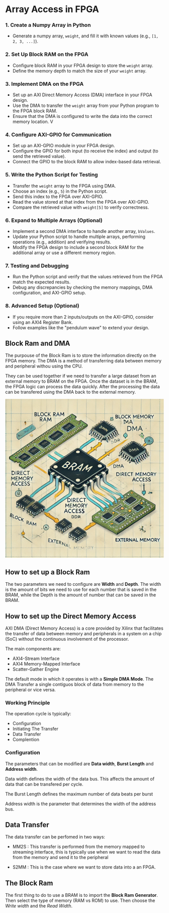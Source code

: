 # Array Access in FPGA

### 1. Create a Numpy Array in Python
- Generate a numpy array, `weight`, and fill it with known values (e.g., `[1, 2, 3, ...]`).

### 2. Set Up Block RAM on the FPGA
- Configure block RAM in your FPGA design to store the `weight` array.
- Define the memory depth to match the size of your `weight` array.

### 3. Implement DMA on the FPGA
- Set up an AXI Direct Memory Access (DMA) interface in your FPGA design.
- Use the DMA to transfer the `weight` array from your Python program to the FPGA block RAM.
- Ensure that the DMA is configured to write the data into the correct memory location.
V
### 4. Configure AXI-GPIO for Communication
- Set up an AXI-GPIO module in your FPGA design.
- Configure the GPIO for both input (to receive the index) and output (to send the retrieved value).
- Connect the GPIO to the block RAM to allow index-based data retrieval.

### 5. Write the Python Script for Testing
- Transfer the `weight` array to the FPGA using DMA.
- Choose an index (e.g., `5`) in the Python script.
- Send this index to the FPGA over AXI-GPIO.
- Read the value stored at that index from the FPGA over AXI-GPIO.
- Compare the retrieved value with `weight[5]` to verify correctness.

### 6. Expand to Multiple Arrays (Optional)
- Implement a second DMA interface to handle another array, `bValues`.
- Update your Python script to handle multiple arrays, performing operations (e.g., addition) and verifying results.
- Modify the FPGA design to include a second block RAM for the additional array or use a different memory region.

### 7. Testing and Debugging
- Run the Python script and verify that the values retrieved from the FPGA match the expected results.
- Debug any discrepancies by checking the memory mappings, DMA configuration, and AXI-GPIO setup.

### 8. Advanced Setup (Optional)
- If you require more than 2 inputs/outputs on the AXI-GPIO, consider using an AXI4 Register Bank.
- Follow examples like the "pendulum wave" to extend your design.


## Block Ram and DMA

The purpouse of the Block Ram is to store the information directly on the FPGA memory.
The DMA is a method of transferring data between memory and peripheral withou using the CPU.

They can be used together if we need to transfer a large dataset from an external memory to BRAM on the FPGA. 
Once the dataset is in the BRAM, the FPGA logic can process the data quickly. After the processing the data can be transfered using the DMA back to the external memory.

![altext](/files/Projects/ArraysDirectAccess/Diagram.jpg)


## How to set up a Block Ram
The two parameters we need to configure are **Width** and **Depth**.
The width is the amount of bits we need to use for each number that is saved in the BRAM, while the Depth is the amount of number that can be saved in the BRAM.


## How to set up the Direct Memory Access

AXI DMA (Direct Memory Access) is a core provided by Xilinx that facilitates the transfer of data between memory and peripherals in a system on a chip (SoC) without the continuous involvement of the processor.

The main components are:
- AXI4-Stream Interface
- AXI4 Memory-Mapped Interface
- Scatter-Gather Engine

The default mode in which it operates is with a **Simple DMA Mode**. The DMA Transfer a single contiguos block of data from memory to the peripheral or vice versa.

### Working Principle
The operation cycle is typically:
- Configuration 
- Initiating The Transfer
- Data Transfer
- Complention 

### Configuration 
The parameters that can be modified are **Data width**, **Burst Length** and **Address width**. 

Data width defines the width of the data bus. This affects the amount of data that can be transfered per cycle.

The Burst Length defines the maximum number of data beats per burst

Address width is the parameter that determines the width of the address bus.

## Data Transfer
The data transfer can be perfomed in two ways:
- MM2S : This transfer is performed from the memory mapped to streaming interface, this is typically use when we want to read the data from the memory and send it to the peripheral

- S2MM : This is the case where we want to store data into a an FPGA.

## The Block Ram
The first thing to do to use a BRAM is to import the **Block Ram Generator**. 
Then select the type of memory (RAM vs ROM) to use. Then choose the *Write width* and the *Read Width*.
